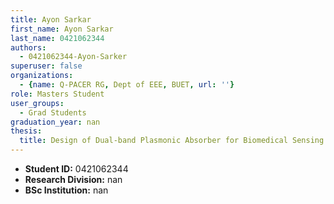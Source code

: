 ```yaml
---
title: Ayon Sarkar
first_name: Ayon Sarkar
last_name: 0421062344
authors:
  - 0421062344-Ayon-Sarker
superuser: false
organizations:
  - {name: Q-PACER RG, Dept of EEE, BUET, url: ''}
role: Masters Student
user_groups:
  - Grad Students
graduation_year: nan
thesis:
  title: Design of Dual-band Plasmonic Absorber for Biomedical Sensing and Environmental Monitoring
---
```


* **Student ID:** 0421062344
* **Research Division:** nan
* **BSc Institution:** nan
